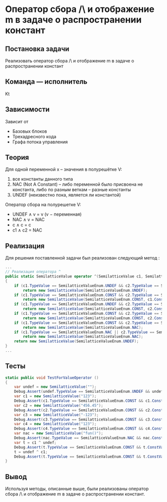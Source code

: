 
# Оператор сбора /\ и отображение m в задаче о распространении констант

## Постановка задачи
Реализовать оператор сбора /\ и отображение m в задаче о распространении констант
## Команда — исполнитель
Kt

## Зависимости
Зависит от  
- Базовых блоков  
- Трехадресного кода  
- Графа потока управления 

## Теория
Для одной переменной x – значения в полурешётке V:

1. все константы данного типа
2. NAC (Not A Constant) – либо переменной было присвоена не
константа, либо по разным веткам – разные константы
3. UNDEF (неизвестно пока, является ли константой)

Оператор сбора на полурешетке V:

- UNDEF ∧ v = v (v − переменная)
- NAC ∧ v = NAC
- c ∧ c = c
- c1 ∧ c2 = NAC
## Реализация

Для решения поставленной задачи был реализован следующий метод :

```csharp
...
// Реализация оператора ^
public static SemilatticeValue operator ^(SemilatticeValue c1, SemilatticeValue c2)
{
	if (c1.TypeValue == SemilatticeValueEnum.UNDEF && c2.TypeValue == SemilatticeValueEnum.UNDEF)
		return new SemilatticeValue(SemilatticeValueEnum.UNDEF);
	if (c1.TypeValue == SemilatticeValueEnum.CONST && c2.TypeValue == SemilatticeValueEnum.UNDEF)
		return new SemilatticeValue(SemilatticeValueEnum.CONST, c1.ConstValue);
	if (c1.TypeValue == SemilatticeValueEnum.UNDEF && c2.TypeValue == SemilatticeValueEnum.CONST)
		return new SemilatticeValue(SemilatticeValueEnum.CONST, c2.ConstValue);
	if (c1.TypeValue == SemilatticeValueEnum.CONST && c2.TypeValue == SemilatticeValueEnum.CONST && c1.ConstValue == c2.ConstValue)
		return new SemilatticeValue(SemilatticeValueEnum.CONST, c2.ConstValue);
	if (c1.TypeValue == SemilatticeValueEnum.CONST && c2.TypeValue == SemilatticeValueEnum.CONST && c1.ConstValue != c2.ConstValue)
		return new SemilatticeValue(SemilatticeValueEnum.NAC);
	if (c1.TypeValue == SemilatticeValueEnum.NAC || c2.TypeValue == SemilatticeValueEnum.NAC)
		return new SemilatticeValue(SemilatticeValueEnum.NAC);
	return new SemilatticeValue(SemilatticeValueEnum.UNDEF);
}
...
```

## Тесты
```csharp
static public void TestForValueOperator ()
{
	var undef = new SemilatticeValue("");
	Debug.Assert(undef.TypeValue == SemilatticeValueEnum.UNDEF && undef.ConstValue == null);
	var c1 = new SemilatticeValue("123");
	Debug.Assert(c1.TypeValue == SemilatticeValueEnum.CONST && c1.ConstValue == "123");
	var c2 = new SemilatticeValue("456.45");
	Debug.Assert(c2.TypeValue == SemilatticeValueEnum.CONST && c2.ConstValue == "456.45");
	var c3 = new SemilatticeValue("-123");
	Debug.Assert(c3.TypeValue == SemilatticeValueEnum.CONST && c3.ConstValue == "-123");
	var c4 = new SemilatticeValue("123");
	Debug.Assert(c4.TypeValue == SemilatticeValueEnum.CONST && c4.ConstValue == "123");
	var nac = new SemilatticeValue("fun()");
	Debug.Assert(nac.TypeValue == SemilatticeValueEnum.NAC && nac.ConstValue == null);
	var t = c1 ^ undef;
	Debug.Assert(t.TypeValue == SemilatticeValueEnum.CONST && t.ConstValue == "123");
	t = undef ^ c1;
	Debug.Assert(t.TypeValue == SemilatticeValueEnum.CONST && t.ConstValue == "123");
}
```

## Вывод
Используя методы, описанные выше, были реализованы оператор сбора /\ и отображение m в задаче о распространении констант.
